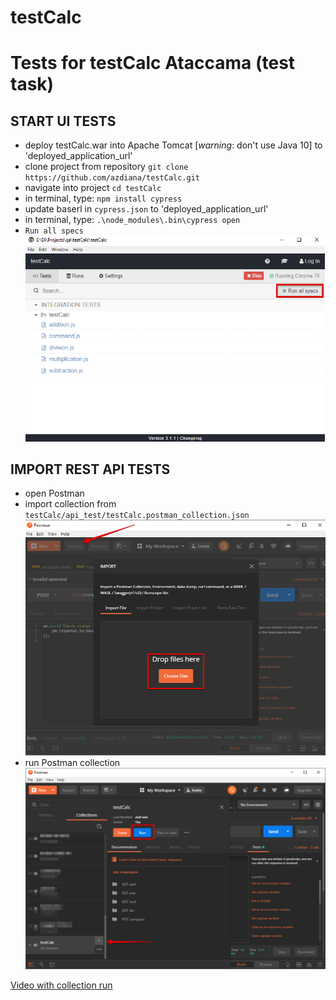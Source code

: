 # testCalc
Tests for testCalc Ataccama (test task)
=============================

START UI TESTS
------------

- deploy testCalc.war into Apache Tomcat [*warning*: don't use Java 10] to 'deployed_application_url'
- clone project from repository `git clone https://github.com/azdiana/testCalc.git`
- navigate into project `cd testCalc`
- in terminal, type: `npm install cypress`
- update baserl in `cypress.json` to  'deployed_application_url'
- in terminal, type: `.\node_modules\.bin\cypress open`
- `Run all specs`
![Run tests in cypress](https://github.com/azdiana/testCalc/blob/master/images/run_tests_in_cypress.png)

IMPORT REST API TESTS
------------

- open Postman
- import collection from `testCalc/api_test/testCalc.postman_collection.json`
![Import collection](https://github.com/azdiana/testCalc/blob/master/images/import_postman_collection.png)
- run Postman collection
![Run collection](https://github.com/azdiana/testCalc/blob/master/images/run_postman_collection.png)

[Video with collection run](https://www.dropbox.com/s/8i421fdadldvrg0/postman_tests.mp4?dl=0)